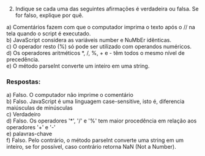 2. Indique se cada uma das seguintes afirmações é verdadeira ou falsa. Se for falso, explique por quê. <br>

a) Comentários fazem com que o computador imprima o texto após o // na tela quando o script é executado. <br>
b) JavaScript considera as variáveis number e NuMbEr idênticas. <br>
c) O operador resto (%) só pode ser utilizado com operandos numéricos. <br>
d) Os operadores aritméticos *, /, %, + e - têm todos o mesmo nível de precedência. <br>
e) O método parseInt converte um inteiro em uma string. <br>

### Respostas:

a) Falso. O computador não imprime o comentário <br>
b) Falso. JavaScript é uma linguagem case-sensitive, isto é, diferencia maiúsculas de minúsculas <br>
c) Verdadeiro <br>
d) Falso. Os operadores '*', '/' e '%' tem maior procedência em relação aos operadores '+' e '-' <br>
e) palavras-chave <br>
f) Falso. Pelo contrário, o método parseInt converte uma string em um inteiro, se for possível, caso contrário retorna NaN (Not a Number).

